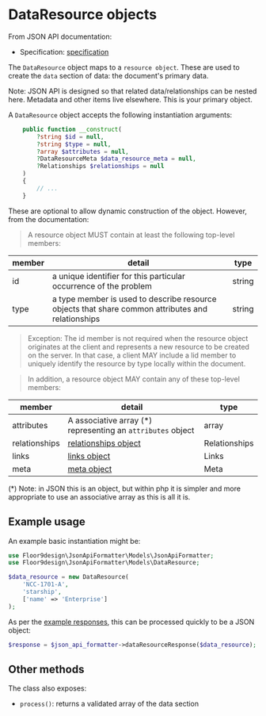 # DataResource objects

From JSON API documentation:
* Specification: [specification](https://jsonapi.org/format/#document-resource-objects)

The `DataResource` object maps to a `resource object`.
These are used to create the `data` section of data: the document's primary data.

Note: JSON API is designed so that related data/relationships can be nested here. Metadata and other items live 
elsewhere. This is your primary object.

A `DataResource` object accepts the following instantiation arguments: 

```php
    public function __construct(
        ?string $id = null,
        ?string $type = null,
        ?array $attributes = null,
        ?DataResourceMeta $data_resource_meta = null,
        ?Relationships $relationships = null
    ) 
    {
        // ...
    }
```

These are optional to allow dynamic construction of the object. However, from the documentation:

> A resource object MUST contain at least the following top-level members:

| member | detail                                                                                            | type   |
|--------|---------------------------------------------------------------------------------------------------|--------|
| id     | a unique identifier for this particular occurrence of the problem                                 | string |
| type   | a type member is used to describe resource objects that share common attributes and relationships | string |

> Exception: The id member is not required when the resource object originates at the client and represents a new 
> resource to be created on the server. In that case, a client MAY include a lid member to uniquely identify the 
> resource by type locally within the document.

> In addition, a resource object MAY contain any of these top-level members:

| member        | detail                                                      | type          |
|---------------|-------------------------------------------------------------|---------------|
| attributes    | A associative array (*) representing an `attributes` object | array         |
| relationships | [relationships object](relationships.md)                    | Relationships |
| links         | [links object](links.md)                                    | Links         |
| meta          | [meta object](meta.md)                                      | Meta          |

(*) Note: in JSON this is an object, but within php it is simpler and more appropriate to use an associative array as 
this is all it is.

## Example usage

An example basic instantiation might be:

```php 
use Floor9design\JsonApiFormatter\Models\JsonApiFormatter;
use Floor9design\JsonApiFormatter\Models\DataResource;

$data_resource = new DataResource(
    'NCC-1701-A',
    'starship',
    ['name' => 'Enterprise']
);
```

As per the [example responses](usage_example_responses.md), this can be processed quickly to be a JSON object:

```php 
$response = $json_api_formatter->dataResourceResponse($data_resource);
```

## Other methods

The class also exposes:

* `process()`: returns a validated array of the data section